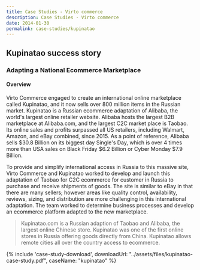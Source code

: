 ```yaml
---
title: Case Studies - Virto commerce
description: Case Studies - Virto commerce
date: 2014-01-30
permalink: case-studies/kupinatao
---
```

<div class="case-studies buffer-bot" ng-controller="caseStudyController">
    <div class="header bg-kupinatao">
        <div class="bg-container">
            <div class="inner">
                <h2>Kupinatao success story</h2>
            </div>
        </div>
    </div>
    <div class="body responsive">
        <div class="col-w">
            <div class="col __col-70">
                <h3>
                    Adapting a National Ecommerce Marketplace
                </h3>
                <h4>Overview</h4>
                <p>
                    Virto Commerce engaged to create an international online marketplace called Kupinatao, and it now sells over 800 million items in the Russian market. Kupinatao is a Russian ecommerce adaptation of Alibaba, the world's largest online retailer website. Alibaba hosts the largest B2B marketplace at Alibaba.com, and the largest C2C market place is Taobao. Its online sales and profits surpassed all US retailers, including Walmart, Amazon, and eBay combined, since 2015. As a point of reference, Alibaba sells $30.8 Billion on its biggest day Single's Day, which is over 4 times more than USA sales on Black Friday $6.2 Billion or Cyber Monday $7.9 Billion.
                </p>
                <p>
                    To provide and simplify international access in Russia to this massive site, Virto Commerce and Kupinatao worked to develop and launch this adaptation of Taobao for C2C ecommerce for customer in Russia to purchase and receive shipments of goods. The site is similar to eBay in that there are many sellers; however areas like quality control, availability, reviews, sizing, and distribution are more challenging in this international adaptation. The team worked to determine business processes and develop an ecommerce platform adapted to the new marketplace.
                </p>
                <blockquote>
                    Kupinatao.com is a Russian adaption of Taobao and Alibaba, the largest online Chinese store. Kupinatao was one of the first online stores in Russia offering goods directly from China. Kupinatao allows remote cities all over the country access to ecommerce.
                </blockquote>
            </div>
            <div class="col __col-30">
                {% include 'case-study-download', downloadUrl: "../assets/files/kupinatao-case-study.pdf", caseName: "kupinatao" %}
            </div>
        </div>
    </div>
</div>
